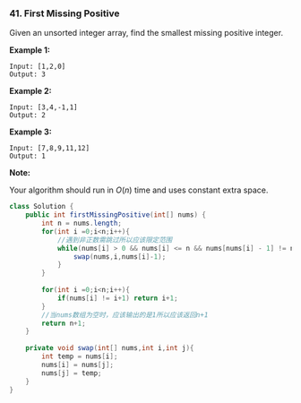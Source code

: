### 41. First Missing Positive

Given an unsorted integer array, find the smallest missing positive integer.

**Example 1:**

```
Input: [1,2,0]
Output: 3
```

**Example 2:**

```
Input: [3,4,-1,1]
Output: 2
```

**Example 3:**

```
Input: [7,8,9,11,12]
Output: 1
```

**Note:**

Your algorithm should run in *O*(*n*) time and uses constant extra space.

~~~java
class Solution {
    public int firstMissingPositive(int[] nums) {
        int n = nums.length;
        for(int i =0;i<n;i++){
            //遇到非正数需跳过所以应该限定范围
            while(nums[i] > 0 && nums[i] <= n && nums[nums[i] - 1] != nums[i]){
                swap(nums,i,nums[i]-1);
            }
        }
        
        for(int i =0;i<n;i++){
            if(nums[i] != i+1) return i+1;
        }
        //当nums数组为空时，应该输出的是1所以应该返回n+1
        return n+1;
    }
    
    private void swap(int[] nums,int i,int j){
        int temp = nums[i];
        nums[i] = nums[j];
        nums[j] = temp;
    }
}
~~~


